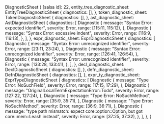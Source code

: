 DiagnosticSheet {
    [salsa id]: 22,
    entity_tree_diagnostic_sheet: EntityTreeDiagnosticSheet {
        diagnostics: [],
    },
    token_diagnostic_sheet: TokenDiagnosticSheet {
        diagnostics: [],
    },
    ast_diagnostic_sheet: AstDiagnosticSheet {
        diagnostics: [
            Diagnostic {
                message: "Syntax Error: expected identifier",
                severity: Error,
                range: [115:11, 115:12),
            },
            Diagnostic {
                message: "Syntax Error: excessive indent",
                severity: Error,
                range: [116:9, 116:13),
            },
        ],
    },
    expr_diagnostic_sheet: ExprDiagnosticSheet {
        diagnostics: [
            Diagnostic {
                message: "Syntax Error: unrecognized identifier",
                severity: Error,
                range: [23:11, 23:24),
            },
            Diagnostic {
                message: "Syntax Error: unrecognized identifier",
                severity: Error,
                range: [126:41, 126:54),
            },
            Diagnostic {
                message: "Syntax Error: unrecognized identifier",
                severity: Error,
                range: [133:28, 133:41),
            },
        ],
    },
    decl_diagnostic_sheet: DeclDiagnosticSheet {
        diagnostics: [],
    },
    defn_diagnostic_sheet: DefnDiagnosticSheet {
        diagnostics: [],
    },
    expr_ty_diagnostic_sheet: ExprTypeDiagnosticSheet {
        diagnostics: [
            Diagnostic {
                message: "Type Error: NoSuchField",
                severity: Error,
                range: [17:15, 17:29),
            },
            Diagnostic {
                message: "OriginalLocalTermExpectationError::Todo",
                severity: Error,
                range: [127:22, 127:24),
            },
            Diagnostic {
                message: "Type Error: NoSuchMethod",
                severity: Error,
                range: [35:9, 35:71),
            },
            Diagnostic {
                message: "Type Error: NoSuchMethod",
                severity: Error,
                range: [36:9, 36:71),
            },
            Diagnostic {
                message: "type path mismatch: expect core::option::Option, but got core::mem::Leash instead",
                severity: Error,
                range: [37:25, 37:32),
            },
        ],
    },
}